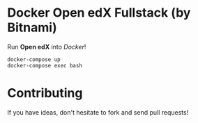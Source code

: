 # Docker Open edX Fullstack (by Bitnami)

Run **Open edX** into _Docker_!

```
docker-compose up
docker-compose exec bash
```

# Contributing

If you have ideas, don't hesitate to fork and send pull requests!
